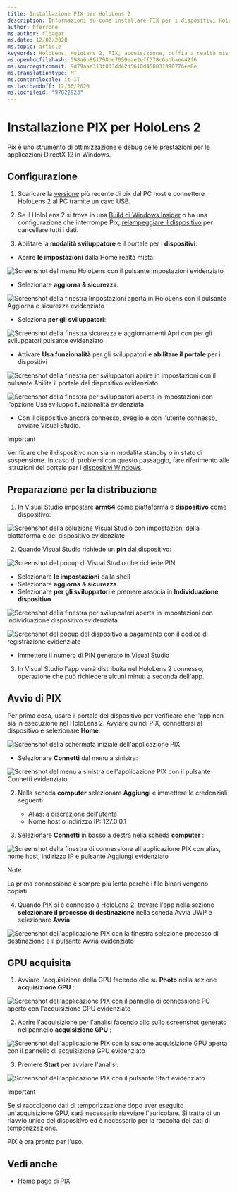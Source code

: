 ```yaml
---
title: Installazione PIX per HoloLens 2
description: Informazioni su come installare PIX per i dispositivi HoloLens 2.
author: hferrone
ms.author: flbagar
ms.date: 12/02/2020
ms.topic: article
keywords: HoloLens, HoloLens 2, PIX, acquisizione, cuffia a realtà mista, cuffia di realtà mista di Windows, auricolare della realtà virtuale
ms.openlocfilehash: 598a6b891798be7059eae2eff578c6bbbae442f6
ms.sourcegitcommit: 9d79aaa313f003dd42d5610d458031890776ee8e
ms.translationtype: MT
ms.contentlocale: it-IT
ms.lasthandoff: 12/30/2020
ms.locfileid: "97822923"
---
```

# <a name="installing-pix-for-hololens-2"></a>Installazione PIX per HoloLens 2

[Pix](https://devblogs.microsoft.com/pix) è uno strumento di ottimizzazione e debug delle prestazioni per le applicazioni DirectX 12 in Windows. 

## <a name="setup"></a>Configurazione

1. Scaricare la [versione]( https://devblogs.microsoft.com/pix/download) più recente di pix dal PC host e connettere HoloLens 2 al PC tramite un cavo USB.

2. Se il HoloLens 2 si trova in una [Build di Windows Insider](https://insider.windows.com) o ha una configurazione che interrompe Pix,  [relampeggiare il dispositivo](https://docs.microsoft.com/hololens/hololens-recovery) per cancellare tutti i dati.

3. Abilitare la **modalità sviluppatore** e il portale per i **dispositivi**:

* Aprire **le impostazioni** dalla Home realtà mista:

![Screenshot del menu HoloLens con il pulsante Impostazioni evidenziato](images/pix-img-01.jpg)

* Selezionare **aggiorna & sicurezza**:

![Screenshot della finestra Impostazioni aperta in HoloLens con il pulsante Aggiorna e sicurezza evidenziato](images/pix-img-02.jpg)

* Seleziona **per gli sviluppatori**:

![Screenshot della finestra sicurezza e aggiornamenti Apri con per gli sviluppatori pulsante evidenziato](images/pix-img-03.jpg)

* Attivare **Usa funzionalità** per gli sviluppatori e **abilitare il portale** per i dispositivi

![Screenshot della finestra per sviluppatori aprire in impostazioni con il pulsante Abilita il portale del dispositivo evidenziato](images/pix-img-04.jpg)

![Screenshot della finestra per sviluppatori aperta in impostazioni con l'opzione Usa sviluppo funzionalità evidenziata](images/pix-img-05.jpg)

* Con il dispositivo ancora connesso, sveglio e con l'utente connesso, avviare Visual Studio.

> [!IMPORTANT]
> Verificare che il dispositivo non sia in modalità standby o in stato di sospensione. In caso di problemi con questo passaggio, fare riferimento alle istruzioni del portale per i [dispositivi Windows](https://docs.microsoft.com/windows/mixed-reality/develop/platform-capabilities-and-apis/using-the-windows-device-portal).

## <a name="preparing-for-deployment"></a>Preparazione per la distribuzione

1. In Visual Studio impostare **arm64** come piattaforma e **dispositivo** come dispositivo:

![Screenshot della soluzione Visual Studio con impostazioni della piattaforma e del dispositivo evidenziate](images/pix-img-06.png)

2. Quando Visual Studio richiede un **pin** dal dispositivo:

![Screenshot del popup di Visual Studio che richiede PIN](images/pix-img-07.png)

* Selezionare **le impostazioni** dalla shell
* Selezionare **aggiorna & sicurezza**
* Selezionare **per gli sviluppatori** e premere associa in **Individuazione dispositivo** 

![Screenshot della finestra per sviluppatori aperta in impostazioni con individuazione dispositivo evidenziata](images/pix-img-08.jpg)

![Screenshot del popup del dispositivo a pagamento con il codice di registrazione evidenziato](images/pix-img-09.jpg)

* Immettere il numero di PIN generato in Visual Studio

3. In Visual Studio l'app verrà distribuita nel HoloLens 2 connesso, operazione che può richiedere alcuni minuti a seconda dell'app.

## <a name="launching-pix"></a>Avvio di PIX

Per prima cosa, usare il portale del dispositivo per verificare che l'app non sia in esecuzione nel HoloLens 2. Avviare quindi PIX, connettersi al dispositivo e selezionare **Home**:

![Screenshot della schermata iniziale dell'applicazione PIX](images/pix-img-10.png)

* Selezionare **Connetti** dal menu a sinistra:

![Screenshot del menu a sinistra dell'applicazione PIX con il pulsante Connetti evidenziato](images/pix-img-11.png)

2. Nella scheda **computer** selezionare **Aggiungi** e immettere le credenziali seguenti:
    * Alias: a discrezione dell'utente
    * Nome host o indirizzo IP: 127.0.0.1

3. Selezionare **Connetti** in basso a destra nella scheda **computer** :

![Screenshot della finestra di connessione all'applicazione PIX con alias, nome host, indirizzo IP e pulsante Aggiungi evidenziato](images/pix-img-12.png)

> [!NOTE]
> La prima connessione è sempre più lenta perché i file binari vengono copiati.

4. Quando PIX si è connesso a HoloLens 2, trovare l'app nella sezione **selezionare il processo di destinazione** nella scheda Avvia UWP e selezionare **Avvia**:

![Screenshot dell'applicazione PIX con la finestra selezione processo di destinazione e il pulsante Avvia evidenziato](images/pix-img-13.png)

## <a name="gpu-captured"></a>GPU acquisita

1. Avviare l'acquisizione della GPU facendo clic su **Photo** nella sezione **acquisizione GPU** :

![Screenshot dell'applicazione PIX con il pannello di connessione PC aperto con l'acquisizione GPU evidenziato](images/pix-img-14.png)

2. Aprire l'acquisizione per l'analisi facendo clic sullo screenshot generato nel pannello **acquisizione GPU** :

![Screenshot dell'applicazione PIX con la sezione acquisizione GPU aperta con il pannello di acquisizione GPU evidenziato](images/pix-img-15.png)

3. Premere **Start** per avviare l'analisi:

![Screenshot dell'applicazione PIX con il pulsante Start evidenziato](images/pix-img-16.png)

> [!IMPORTANT]
> Se si raccolgono dati di temporizzazione dopo aver eseguito un'acquisizione GPU, sarà necessario riavviare l'auricolare. Si tratta di un riavvio unico del dispositivo ed è necessario per la raccolta dei dati di temporizzazione.

PIX è ora pronto per l'uso.

## <a name="see-also"></a>Vedi anche
* [Home page di PIX](https://devblogs.microsoft.com/pix)